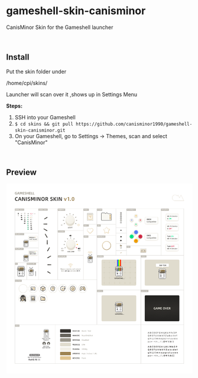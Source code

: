 # gameshell-skin-canisminor
CanisMinor Skin for the Gameshell launcher

<br/>

## Install

Put the skin folder under

/home/cpi/skins/

Launcher will scan over it ,shows up in Settings Menu

**Steps:**

1. SSH into your Gameshell
2. `$ cd skins && git pull https://github.com/canisminor1990/gameshell-skin-canisminor.git`
3. On your Gameshell, go to Settings -> Themes, scan and select "CanisMinor"

<br/>

## Preview

![](https://github.com/canisminor1990/gameshell-skin-canisminor/blob/master/preview.png?raw=true)

